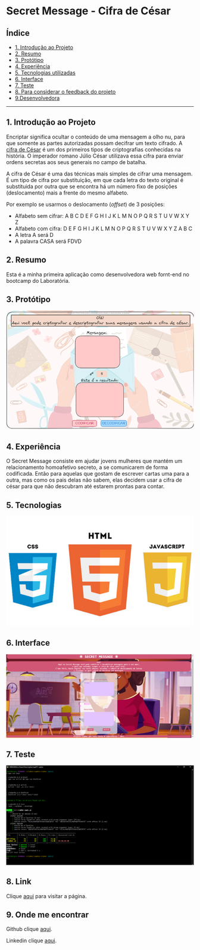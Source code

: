 # Secret Message - Cifra de César

## Índice

* [1. Introdução ao Projeto](#1-Introdução)
* [2. Resumo](#2-Resumo)
* [3. Protótipo](#3-protótipo)
* [4. Experiência](#4-experiência)
* [5. Tecnologias utilizadas](#6-tecnologias-utilizadas)
* [6. Interface](#7-interface)
* [7. Teste](#8-teste)
* [8. Para considerar o feedback do projeto](#9-para-considerar-o-feedback-do-projeto)
* [9.Desenvolvedora](#10-desenvolvedora)

***

## 1. Introdução ao Projeto

Encriptar significa ocultar o conteúdo de uma mensagem a olho nu,
para que somente as partes autorizadas possam decifrar um texto cifrado.
A [cifra de César](https://pt.wikipedia.org/wiki/Cifra_de_C%C3%A9sar)
é um dos primeiros tipos de criptografias conhecidas na história.
O imperador romano Júlio César utilizava essa cifra para enviar
ordens secretas aos seus generais no campo de batalha.

A cifra de César é uma das técnicas mais simples de cifrar uma mensagem. É um
tipo de cifra por substituição, em que cada letra do texto original é
substituida por outra que se encontra há um número fixo de posições
(deslocamento) mais a frente do mesmo alfabeto.

Por exemplo se usarmos o deslocamento (_offset_) de 3 posições:

* Alfabeto sem cifrar: A B C D E F G H I J K L M N O P Q R S T U V W X Y Z
* Alfabeto com cifra:  D E F G H I J K L M N O P Q R S T U V W X Y Z A B C
* A letra A será D
* A palavra CASA será FDVD

## 2. Resumo

Esta é a minha primeira aplicação como desenvolvedora web fornt-end no bootcamp do Laboratória.

## 3. Protótipo

![Alt text](Protótipo.png)

## 4. Experiência

O Secret Message consiste em ajudar jovens mulheres que mantém um relacionamento homoafetivo secreto, a se comunicarem de forma codificada. Então para aquelas que gostam de escrever cartas uma para a outra, mas como os pais delas não sabem, elas decidem usar a cifra de césar para que não descubram até estarem prontas para contar.

## 5. Tecnologias

![Alt text](Tecnologias.png)

## 6. Interface

![Alt text](<Interface do Projeto.png>)

## 7. Teste
![Alt text](Test.png)

## 8. Link

Clique [aqui](https://laiscosta25.github.io/SAP011-cipher/src/) para visitar a página.

## 9. Onde me encontrar

Github clique [aqui](https://laiscosta25.github.io/).

Linkedin clique [aqui](https://www.linkedin.com/in/la%C3%ADs-costa-859084265/).
